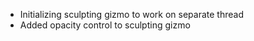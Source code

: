 - Initializing sculpting gizmo to work on separate thread
- Added opacity control to sculpting gizmo